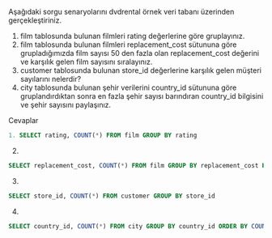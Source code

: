 Aşağıdaki sorgu senaryolarını dvdrental örnek veri tabanı üzerinden gerçekleştiriniz.

1. film tablosunda bulunan filmleri rating değerlerine göre gruplayınız.
2. film tablosunda bulunan filmleri replacement_cost sütununa göre grupladığımızda film sayısı 50 den fazla olan replacement_cost değerini ve karşılık gelen film sayısını sıralayınız.
3. customer tablosunda bulunan store_id değerlerine karşılık gelen müşteri sayılarını nelerdir? 
4. city tablosunda bulunan şehir verilerini country_id sütununa göre gruplandırdıktan sonra en fazla şehir sayısı barındıran country_id bilgisini ve şehir sayısını paylaşınız.

Cevaplar

 
```sql
1. SELECT rating, COUNT(*) FROM film GROUP BY rating
```
2. 
```sql
SELECT replacement_cost, COUNT(*) FROM film GROUP BY replacement_cost HAVING COUNT(*) > 50
```
3. 
```sql
SELECT store_id, COUNT(*) FROM customer GROUP BY store_id
```
4. 
```sql
SELECT country_id, COUNT(*) FROM city GROUP BY country_id ORDER BY COUNT(*) DESC LIMIT 1
```